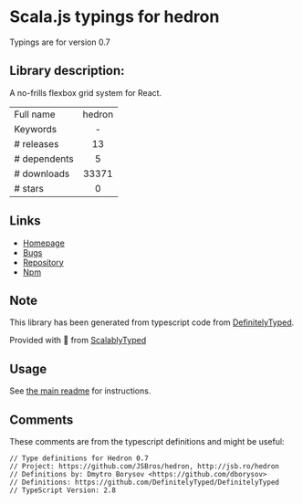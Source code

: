 
# Scala.js typings for hedron

Typings are for version 0.7

## Library description:
A no-frills flexbox grid system for React.

|                    |                 |
| ------------------ | :-------------: |
| Full name          | hedron |
| Keywords           | - |
| # releases         | 13 |
| # dependents       | 5 |
| # downloads        | 33371 |
| # stars            | 0 |

## Links
- [Homepage](https://github.com/garetmckinley/hedron#readme)
- [Bugs](https://github.com/garetmckinley/hedron/issues)
- [Repository](https://github.com/garetmckinley/hedron)
- [Npm](https://www.npmjs.com/package/hedron)
    


## Note
This library has been generated from typescript code from [DefinitelyTyped](https://definitelytyped.org).

Provided with :purple_heart: from [ScalablyTyped](https://github.com/oyvindberg/ScalablyTyped)

## Usage
See [the main readme](../../readme.md) for instructions.

## Comments

These comments are from the typescript definitions and might be useful:
```
// Type definitions for Hedron 0.7
// Project: https://github.com/JSBros/hedron, http://jsb.ro/hedron
// Definitions by: Dmytro Borysov <https://github.com/dborysov>
// Definitions: https://github.com/DefinitelyTyped/DefinitelyTyped
// TypeScript Version: 2.8

```

